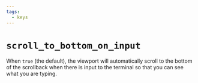 ```yaml
---
tags:
  - keys
---
```

# `scroll_to_bottom_on_input`

When `true` (the default), the viewport will automatically scroll to the
bottom of the scrollback when there is input to the terminal so that you
can see what you are typing.

